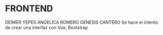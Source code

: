 # FRONTEND
DEIMER YEPES
ANGELICA ROMERO
GENESIS CANTERO
Se hace el intento de crear una interfaz con Vue, Bootstrap
